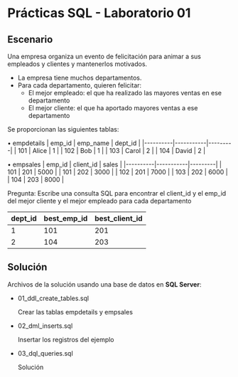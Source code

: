 # Prácticas SQL - Laboratorio 01

## Escenario
Una empresa organiza un evento de felicitación para animar a sus empleados y clientes y mantenerlos motivados.
* La empresa tiene muchos departamentos.
* Para cada departamento, quieren felicitar:
  - El mejor empleado: el que ha realizado las mayores ventas en ese departamento
  - El mejor cliente: el que ha aportado mayores ventas a ese departamento

Se proporcionan las siguientes tablas:

 • empdetails 
   |  emp_id  | emp_name  | dept_id |
   |----------|-----------|---------|
   |  101     | Alice     | 1       |
   |  102     | Bob       | 1       |
   |  103     | Carol     | 2       |
   |  104     | David     | 2       |

 • empsales
   |  emp_id  | client_id | sales   |
   |----------|-----------|---------|
   |  101     | 201       | 5000    |
   |  101     | 202       | 3000    |
   |  102     | 201       | 7000    |
   |  103     | 202       | 6000    |
   |  104     | 203       | 8000    |


Pregunta:
Escribe una consulta SQL para encontrar el client_id y el emp_id del mejor cliente y el mejor empleado para cada departamento

| dept_id | best_emp_id | best_client_id  |
|---------|-------------|-----------------|
| 1       | 101         | 201             |
| 2       | 104         | 203             |

## Solución
Archivos de la solución usando una base de datos en __SQL Server__:
* 01_ddl_create_tables.sql

  Crear las tablas empdetails y empsales

* 02_dml_inserts.sql

  Insertar los registros del ejemplo

* 03_dql_queries.sql

  Solución
